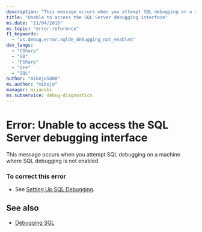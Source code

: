 ```yaml
---
description: "This message occurs when you attempt SQL debugging on a machine where SQL debugging is not enabled."
title: "Unable to access the SQL Server debugging interface"
ms.date: "11/04/2016"
ms.topic: "error-reference"
f1_keywords:
  - "vs.debug.error.sqlde_debugging_not_enabled"
dev_langs:
  - "CSharp"
  - "VB"
  - "FSharp"
  - "C++"
  - "SQL"
author: "mikejo5000"
ms.author: "mikejo"
manager: mijacobs
ms.subservice: debug-diagnostics
---
```

# Error: Unable to access the SQL Server debugging interface

This message occurs when you attempt SQL debugging on a machine where SQL debugging is not enabled.

### To correct this error

- See [Setting Up SQL Debugging](/previous-versions/visualstudio/visual-studio-2010/s4sszxst(v=vs.100)).

## See also
- [Debugging SQL](/previous-versions/visualstudio/visual-studio-2010/zefbf0t6(v=vs.100))
